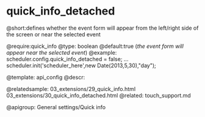 quick_info_detached
=============
@short:defines whether the event form will appear from the left/right side of the screen or near the selected event
	
@require:quick_info
@type: boolean
@default:true (<i>the event form will appear  near the selected event</i>)
@example:
scheduler.config.quick_info_detached = false;
...
scheduler.init('scheduler_here',new Date(2013,5,30),"day");


@template:	api_config
@descr:


@relatedsample:
	03_extensions/29_quick_info.html
    03_extensions/30_quick_info_detached.html
@related:
	touch_support.md

@apigroup: General settings/Quick info
